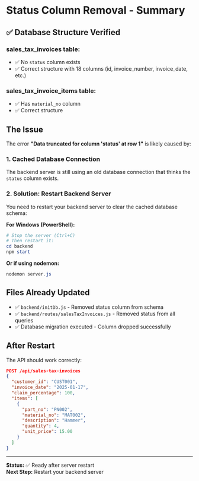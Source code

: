 # Status Column Removal - Summary

## ✅ Database Structure Verified

### sales_tax_invoices table:
- ✅ No `status` column exists
- ✅ Correct structure with 18 columns (id, invoice_number, invoice_date, etc.)

### sales_tax_invoice_items table:
- ✅ Has `material_no` column
- ✅ Correct structure

## The Issue

The error **"Data truncated for column 'status' at row 1"** is likely caused by:

### 1. **Cached Database Connection**
The backend server is still using an old database connection that thinks the `status` column exists.

### 2. **Solution: Restart Backend Server**

You need to restart your backend server to clear the cached database schema:

**For Windows (PowerShell):**
```powershell
# Stop the server (Ctrl+C)
# Then restart it:
cd backend
npm start
```

**Or if using nodemon:**
```powershell
nodemon server.js
```

## Files Already Updated

- ✅ `backend/initDb.js` - Removed status column from schema
- ✅ `backend/routes/salesTaxInvoices.js` - Removed status from all queries
- ✅ Database migration executed - Column dropped successfully

## After Restart

The API should work correctly:

```json
POST /api/sales-tax-invoices
{
  "customer_id": "CUST001",
  "invoice_date": "2025-01-17",
  "claim_percentage": 100,
  "items": [
    {
      "part_no": "PN002",
      "material_no": "MAT002",
      "description": "Hammer",
      "quantity": 4,
      "unit_price": 15.00
    }
  ]
}
```

---

**Status:** ✅ Ready after server restart  
**Next Step:** Restart your backend server


